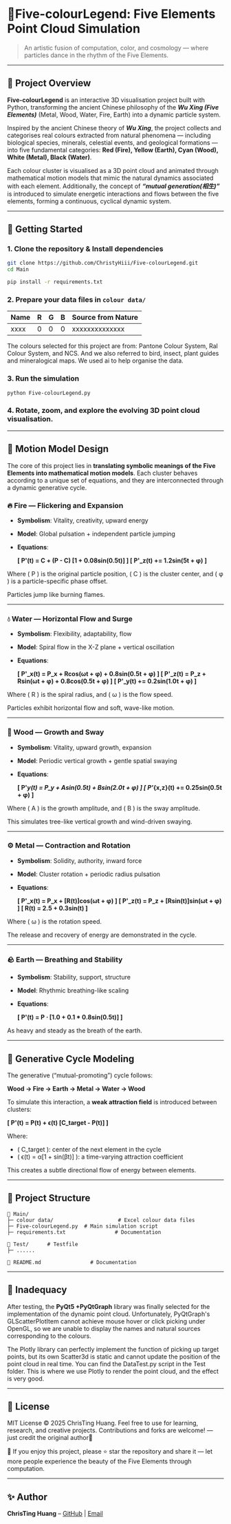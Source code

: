 # 🌈Five-colourLegend: Five Elements Point Cloud Simulation

> An artistic fusion of computation, color, and cosmology — where particles dance in the rhythm of the Five Elements.

---

## 📖 Project Overview

**Five-colourLegend** is an interactive 3D visualisation project built with Python, transforming the ancient Chinese philosophy of the ***Wu Xing (Five Elements)*** (Metal, Wood, Water, Fire, Earth) into a dynamic particle system.

Inspired by the ancient Chinese theory of ***Wu Xing***, the project collects and categorises real colours extracted from natural phenomena — including biological species, minerals, celestial events, and geological formations — into five fundamental categories:
**Red (Fire), Yellow (Earth), Cyan (Wood), White (Metal), Black (Water)**.

Each colour cluster is visualised as a 3D point cloud and animated through mathematical motion models that mimic the natural dynamics associated with each element. 
Additionally, the concept of ***“mutual generation(相生)”*** is introduced to simulate energetic interactions and flows between the five elements, forming a continuous, cyclical dynamic system.

---

## 🚀 Getting Started

### 1. Clone the repository & Install dependencies

```bash
git clone https://github.com/ChristyHiii/Five-colourLegend.git
cd Main
```

```bash
pip install -r requirements.txt
```

### 2. Prepare your data files in `colour data/`

| Name | R | G | B | Source from Nature |
| ---- | - | - | - | ------------------ |
| xxxx | 0 | 0 | 0 |   xxxxxxxxxxxxxx   |

The colours selected for this project are from: Pantone Colour System, Ral Colour System, and NCS. And we also referred to bird, insect, plant guides and mineralogical maps. We used ai to help organise the data.

### 3. Run the simulation

```bash
python Five-colourLegend.py
```

### 4. Rotate, zoom, and explore the evolving 3D point cloud visualisation.

---

## 🔬 Motion Model Design

The core of this project lies in **translating symbolic meanings of the Five Elements into mathematical motion models**. Each cluster behaves according to a unique set of equations, and they are interconnected through a dynamic generative cycle.

### 🔥 Fire — Flickering and Expansion

* **Symbolism**: Vitality, creativity, upward energy
* **Model**: Global pulsation + independent particle jumping
* **Equations**:

    **[
P'(t) = C + (P - C) [1 + 0.08sin(0.5t)]
]
[
P'_z(t) += 1.2sin(5t + φ)
]**

Where ( P ) is the original particle position, ( C ) is the cluster center, and ( φ ) is a particle-specific phase offset.

Particles jump like burning flames.

---

### 💧 Water — Horizontal Flow and Surge

* **Symbolism**: Flexibility, adaptability, flow
* **Model**: Spiral flow in the X-Z plane + vertical oscillation
* **Equations**:

    **[
P'_x(t) = P_x + Rcos(ωt + φ) + 0.8sin(0.5t + φ​)
]
[
P'_z(t) = P_z + Rsin(ωt + φ) + 0.8cos(0.5t + φ​)
]
[
P'_y(t) += 0.2sin(1.0t + φ)
]**

Where ( R ) is the spiral radius, and ( ω ) is the flow speed.

Particles exhibit horizontal flow and soft, wave-like motion.

---

### 🌱 Wood — Growth and Sway

* **Symbolism**: Vitality, upward growth, expansion
* **Model**: Periodic vertical growth + gentle spatial swaying
* **Equations**:

    **[
P'*y(t) = P_y + Asin(0.5t) + B​sin(2.0t + φ​)
]
[
P'*{x,z}(t) += 0.25sin(0.5t + φ)
]**

Where ( A ) is the growth amplitude, and ( B ) is the sway amplitude.

This simulates tree-like vertical growth and wind-driven swaying.

---

### ⚙️ Metal — Contraction and Rotation

* **Symbolism**: Solidity, authority, inward force
* **Model**: Cluster rotation + periodic radius pulsation
* **Equations**:

    **[
P'_x(t) = P_x + [R(t)]cos(ωt + φ)
]
[
P'_z(t) = P_z + [Rsin(t)]sin(ωt + φ)
]
[
R(t) = 2.5 + 0.3sin(t)
]**

Where ( ω ) is the rotation speed.

The release and recovery of energy are demonstrated in the cycle.

---

### 🪨 Earth — Breathing and Stability

* **Symbolism**: Stability, support, structure
* **Model**: Rhythmic breathing-like scaling
* **Equations**:

    **[
P'(t) = P ⋅ [1.0 + 0.1 * 0.8sin(0.5t)]
]**

As heavy and steady as the breath of the earth.

---

## 🔁 Generative Cycle Modeling

The generative (“mutual-promoting”) cycle follows:

**Wood → Fire → Earth → Metal → Water → Wood**

To simulate this interaction, a **weak attraction field** is introduced between clusters:

**[
P'(t) = P(t) + ϵ(t) [C_target - P(t)]
]**

Where:

* ( C_target ): center of the next element in the cycle
* ( ϵ(t) = α[1 + sin(βt)] ): a time-varying attraction coefficient

This creates a subtle directional flow of energy between elements.

---

## 📐 Project Structure

```
📁 Main/
├─ colour data/                     # Excel colour data files
├─ Five-colourLegend.py  # Main simulation script
├─ requirements.txt                # Documentation

📁 Test/      # Testfile
├─ ......

📃 README.md                # Documentation
```

---

## 🧠 Inadequacy

After testing, the **PyQt5 +PyQtGraph** library was finally selected for the implementation of the dynamic point cloud.
Unfortunately, PyQtGraph's GLScatterPlotItem cannot achieve mouse hover or click picking under OpenGL, so we are unable to display the names and natural sources corresponding to the colours.

The Plotly library can perfectly implement the function of picking up target points, but its own Scatter3d is static and cannot update the position of the point cloud in real time.
You can find the DataTest.py script in the Test folder. This is where we use Plotly to render the point cloud, and the effect is very good.

---

## 📜 License

MIT License © 2025 ChrisTing Huang. Feel free to use for learning, research, and creative projects. Contributions and forks are welcome! — just credit the original author🍬

🌟 If you enjoy this project, please ⭐ star the repository and share it — let more people experience the beauty of the Five Elements through computation.

---

## ✨ Author

**ChrisTing Huang** – [GitHub](https://github.com/ChristyHiii) | [Email](candybrownhuang@gmail.com)
